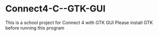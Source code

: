 # Connect4-C--GTK-GUI
This is a school project for Connect 4 with GTK GUI
Please install GTK before running this program

